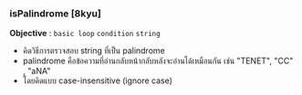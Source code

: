 ### isPalindrome [8kyu]

**Objective** : `basic loop` `condition` `string`

- คิดวิธีการตรวจสอบ string ที่เป็น palindrome
- palindrome คือข้อความที่อ่านกลับหน้ากลับหลังจะอ่านได้เหมือนกัน เช่น "TENET", "CC" , "aNA"
- โดยคิดแบบ case-insensitive (ignore case)
